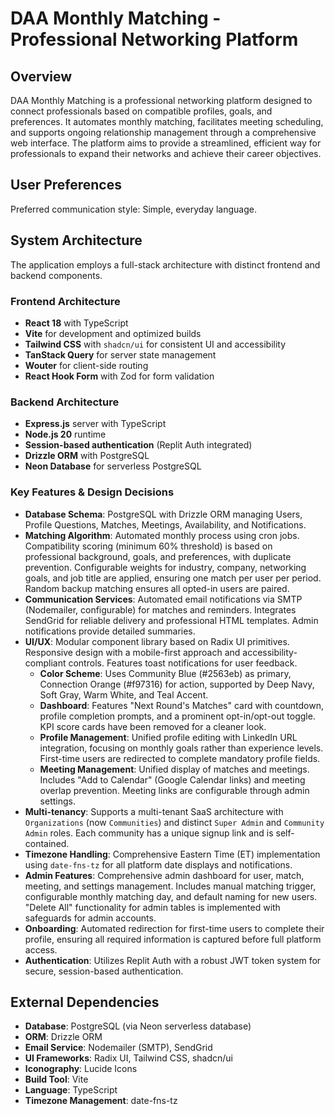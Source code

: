 # DAA Monthly Matching - Professional Networking Platform

## Overview

DAA Monthly Matching is a professional networking platform designed to connect professionals based on compatible profiles, goals, and preferences. It automates monthly matching, facilitates meeting scheduling, and supports ongoing relationship management through a comprehensive web interface. The platform aims to provide a streamlined, efficient way for professionals to expand their networks and achieve their career objectives.

## User Preferences

Preferred communication style: Simple, everyday language.

## System Architecture

The application employs a full-stack architecture with distinct frontend and backend components.

### Frontend Architecture
- **React 18** with TypeScript
- **Vite** for development and optimized builds
- **Tailwind CSS** with `shadcn/ui` for consistent UI and accessibility
- **TanStack Query** for server state management
- **Wouter** for client-side routing
- **React Hook Form** with Zod for form validation

### Backend Architecture
- **Express.js** server with TypeScript
- **Node.js 20** runtime
- **Session-based authentication** (Replit Auth integrated)
- **Drizzle ORM** with PostgreSQL
- **Neon Database** for serverless PostgreSQL

### Key Features & Design Decisions
- **Database Schema**: PostgreSQL with Drizzle ORM managing Users, Profile Questions, Matches, Meetings, Availability, and Notifications.
- **Matching Algorithm**: Automated monthly process using cron jobs. Compatibility scoring (minimum 60% threshold) is based on professional background, goals, and preferences, with duplicate prevention. Configurable weights for industry, company, networking goals, and job title are applied, ensuring one match per user per period. Random backup matching ensures all opted-in users are paired.
- **Communication Services**: Automated email notifications via SMTP (Nodemailer, configurable) for matches and reminders. Integrates SendGrid for reliable delivery and professional HTML templates. Admin notifications provide detailed summaries.
- **UI/UX**: Modular component library based on Radix UI primitives. Responsive design with a mobile-first approach and accessibility-compliant controls. Features toast notifications for user feedback.
  - **Color Scheme**: Uses Community Blue (#2563eb) as primary, Connection Orange (#f97316) for action, supported by Deep Navy, Soft Gray, Warm White, and Teal Accent.
  - **Dashboard**: Features "Next Round's Matches" card with countdown, profile completion prompts, and a prominent opt-in/opt-out toggle. KPI score cards have been removed for a cleaner look.
  - **Profile Management**: Unified profile editing with LinkedIn URL integration, focusing on monthly goals rather than experience levels. First-time users are redirected to complete mandatory profile fields.
  - **Meeting Management**: Unified display of matches and meetings. Includes "Add to Calendar" (Google Calendar links) and meeting overlap prevention. Meeting links are configurable through admin settings.
- **Multi-tenancy**: Supports a multi-tenant SaaS architecture with `Organizations` (now `Communities`) and distinct `Super Admin` and `Community Admin` roles. Each community has a unique signup link and is self-contained.
- **Timezone Handling**: Comprehensive Eastern Time (ET) implementation using `date-fns-tz` for all platform date displays and notifications.
- **Admin Features**: Comprehensive admin dashboard for user, match, meeting, and settings management. Includes manual matching trigger, configurable monthly matching day, and default naming for new users. "Delete All" functionality for admin tables is implemented with safeguards for admin accounts.
- **Onboarding**: Automated redirection for first-time users to complete their profile, ensuring all required information is captured before full platform access.
- **Authentication**: Utilizes Replit Auth with a robust JWT token system for secure, session-based authentication.

## External Dependencies

- **Database**: PostgreSQL (via Neon serverless database)
- **ORM**: Drizzle ORM
- **Email Service**: Nodemailer (SMTP), SendGrid
- **UI Frameworks**: Radix UI, Tailwind CSS, shadcn/ui
- **Iconography**: Lucide Icons
- **Build Tool**: Vite
- **Language**: TypeScript
- **Timezone Management**: date-fns-tz
```